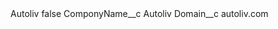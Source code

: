 <?xml version="1.0" encoding="UTF-8"?>
<CustomMetadata xmlns="http://soap.sforce.com/2006/04/metadata" xmlns:xsi="http://www.w3.org/2001/XMLSchema-instance" xmlns:xsd="http://www.w3.org/2001/XMLSchema">
    <label>Autoliv</label>
    <protected>false</protected>
    <values>
        <field>ComponyName__c</field>
        <value xsi:type="xsd:string">Autoliv</value>
    </values>
    <values>
        <field>Domain__c</field>
        <value xsi:type="xsd:string">autoliv.com</value>
    </values>
</CustomMetadata>

